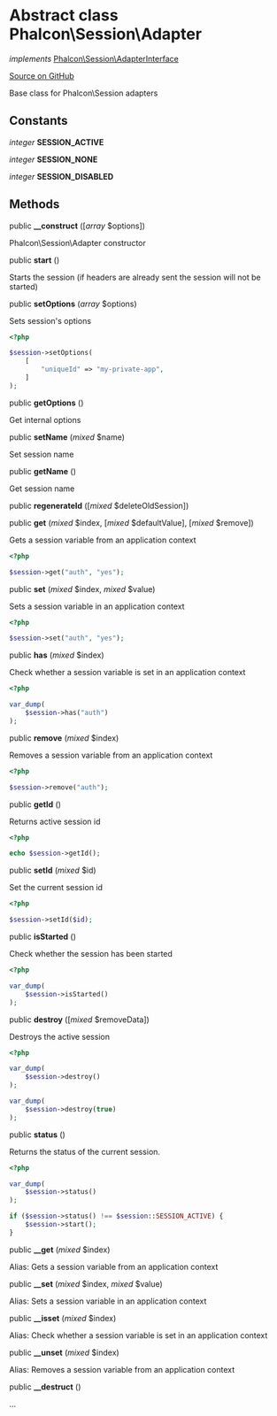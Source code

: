 # Abstract class **Phalcon\\Session\\Adapter**

*implements* [Phalcon\Session\AdapterInterface](/en/3.1.2/api/Phalcon_Session_AdapterInterface)

<a href="https://github.com/phalcon/cphalcon/blob/master/phalcon/session/adapter.zep" class="btn btn-default btn-sm">Source on GitHub</a>

Base class for Phalcon\\Session adapters

## Constants
*integer* **SESSION_ACTIVE**

*integer* **SESSION_NONE**

*integer* **SESSION_DISABLED**

## Methods
public  **__construct** ([*array* $options])

Phalcon\\Session\\Adapter constructor

public  **start** ()

Starts the session (if headers are already sent the session will not be started)

public  **setOptions** (*array* $options)

Sets session's options

```php
<?php

$session->setOptions(
    [
        "uniqueId" => "my-private-app",
    ]
);

```

public  **getOptions** ()

Get internal options

public  **setName** (*mixed* $name)

Set session name

public  **getName** ()

Get session name

public  **regenerateId** ([*mixed* $deleteOldSession])

public  **get** (*mixed* $index, [*mixed* $defaultValue], [*mixed* $remove])

Gets a session variable from an application context

```php
<?php

$session->get("auth", "yes");

```

public  **set** (*mixed* $index, *mixed* $value)

Sets a session variable in an application context

```php
<?php

$session->set("auth", "yes");

```

public  **has** (*mixed* $index)

Check whether a session variable is set in an application context

```php
<?php

var_dump(
    $session->has("auth")
);

```

public  **remove** (*mixed* $index)

Removes a session variable from an application context

```php
<?php

$session->remove("auth");

```

public  **getId** ()

Returns active session id

```php
<?php

echo $session->getId();

```

public  **setId** (*mixed* $id)

Set the current session id

```php
<?php

$session->setId($id);

```

public  **isStarted** ()

Check whether the session has been started

```php
<?php

var_dump(
    $session->isStarted()
);

```

public  **destroy** ([*mixed* $removeData])

Destroys the active session

```php
<?php

var_dump(
    $session->destroy()
);

var_dump(
    $session->destroy(true)
);

```

public  **status** ()

Returns the status of the current session.

```php
<?php

var_dump(
    $session->status()
);

if ($session->status() !== $session::SESSION_ACTIVE) {
    $session->start();
}

```

public  **__get** (*mixed* $index)

Alias: Gets a session variable from an application context

public  **__set** (*mixed* $index, *mixed* $value)

Alias: Sets a session variable in an application context

public  **__isset** (*mixed* $index)

Alias: Check whether a session variable is set in an application context

public  **__unset** (*mixed* $index)

Alias: Removes a session variable from an application context

public  **__destruct** ()

...

